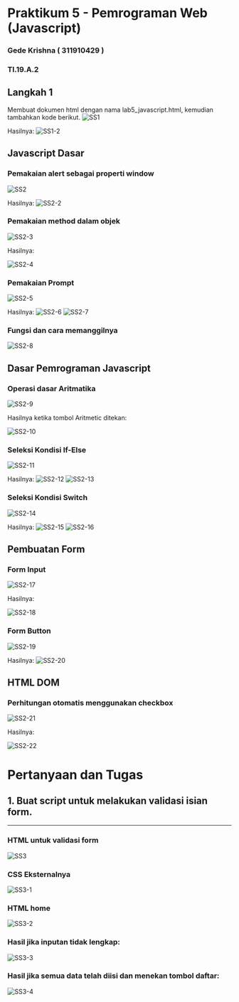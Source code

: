 # Praktikum 5 - Pemrograman Web (Javascript)

### Gede Krishna ( 311910429 )

### TI.19.A.2

## Langkah 1
Membuat dokumen html dengan nama lab5_javascript.html, kemudian tambahkan kode berikut.
![SS1](https://user-images.githubusercontent.com/56240078/115953644-f1d40680-a516-11eb-92a7-ac779dc601ed.jpg)

Hasilnya:
![SS1-2](https://user-images.githubusercontent.com/56240078/115953645-f39dca00-a516-11eb-9731-8284fe21549e.jpg)


## Javascript Dasar

### Pemakaian alert sebagai properti window
![SS2](https://user-images.githubusercontent.com/56240078/115953646-f5678d80-a516-11eb-95c9-4d7a72facfc9.jpg)

Hasilnya:
![SS2-2](https://user-images.githubusercontent.com/56240078/115953647-f6002400-a516-11eb-8b45-e46f642a652a.jpg)

### Pemakaian method dalam objek
![SS2-3](https://user-images.githubusercontent.com/56240078/115953648-f698ba80-a516-11eb-98b5-f32e8d732de7.jpg)

Hasilnya:

![SS2-4](https://user-images.githubusercontent.com/56240078/115953650-f7315100-a516-11eb-9fbf-f2c6932dd440.jpg)

### Pemakaian Prompt
![SS2-5](https://user-images.githubusercontent.com/56240078/115953651-f7c9e780-a516-11eb-9e21-cec377ccbd0d.jpg)

Hasilnya:
![SS2-6](https://user-images.githubusercontent.com/56240078/115953652-f8fb1480-a516-11eb-96a2-629f6befc16d.jpg)
![SS2-7](https://user-images.githubusercontent.com/56240078/115953653-f993ab00-a516-11eb-9188-52711d9c0a5e.jpg)

### Fungsi dan cara memanggilnya
![SS2-8](https://user-images.githubusercontent.com/56240078/115953654-fa2c4180-a516-11eb-920c-a68943cf7d73.jpg)

## Dasar Pemrograman Javascript

### Operasi dasar Aritmatika
![SS2-9](https://user-images.githubusercontent.com/56240078/115953655-fb5d6e80-a516-11eb-865c-3a5645b2230b.jpg)

Hasilnya ketika tombol Aritmetic ditekan:

![SS2-10](https://user-images.githubusercontent.com/56240078/115953656-fbf60500-a516-11eb-861e-3e88137b2769.jpg)

### Seleksi Kondisi If-Else
![SS2-11](https://user-images.githubusercontent.com/56240078/115953657-fc8e9b80-a516-11eb-9e97-7fc251e0015d.jpg)

Hasilnya:
![SS2-12](https://user-images.githubusercontent.com/56240078/115953658-fdbfc880-a516-11eb-8090-6c36675f18b5.jpg)
![SS2-13](https://user-images.githubusercontent.com/56240078/115953660-fe585f00-a516-11eb-972c-7d5042db9a58.jpg)

### Seleksi Kondisi Switch
![SS2-14](https://user-images.githubusercontent.com/56240078/115953661-fef0f580-a516-11eb-9f17-e66d2c604e9a.jpg)

Hasilnya:
![SS2-15](https://user-images.githubusercontent.com/56240078/115953662-00222280-a517-11eb-890f-e2ed354a73cd.jpg)
![SS2-16](https://user-images.githubusercontent.com/56240078/115953663-00bab900-a517-11eb-83b6-b8637f6e3c21.jpg)

## Pembuatan Form

### Form Input
![SS2-17](https://user-images.githubusercontent.com/56240078/115953665-01534f80-a517-11eb-957e-e1d60fe1d8c8.jpg)

Hasilnya:

![SS2-18](https://user-images.githubusercontent.com/56240078/115953666-02847c80-a517-11eb-8c38-b3220c629d6a.jpg)

### Form Button
![SS2-19](https://user-images.githubusercontent.com/56240078/115953667-031d1300-a517-11eb-80c1-ba136f1227fc.jpg)

Hasilnya:
![SS2-20](https://user-images.githubusercontent.com/56240078/115953668-04e6d680-a517-11eb-9850-e60e30f70181.jpg)

## HTML DOM

### Perhitungan otomatis menggunakan checkbox
![SS2-21](https://user-images.githubusercontent.com/56240078/115953669-057f6d00-a517-11eb-97fa-1cd1cfa26aef.jpg)

Hasilnya:

![SS2-22](https://user-images.githubusercontent.com/56240078/115953671-07493080-a517-11eb-8faf-098552b5dbdb.jpg)

# Pertanyaan dan Tugas
## 1. Buat script untuk melakukan validasi isian form.
---

### HTML untuk validasi form
![SS3](https://user-images.githubusercontent.com/56240078/115996328-0abce480-a609-11eb-8b37-23414e429864.jpg)

### CSS Eksternalnya
![SS3-1](https://user-images.githubusercontent.com/56240078/115996332-0d1f3e80-a609-11eb-99d4-3f24fe391b6d.jpg)

### HTML home 
![SS3-2](https://user-images.githubusercontent.com/56240078/115996334-0e506b80-a609-11eb-802b-70af609c9ace.jpg)

### Hasil jika inputan tidak lengkap:
![SS3-3](https://user-images.githubusercontent.com/56240078/115996336-0f819880-a609-11eb-9c7c-826ca7153211.jpg)

### Hasil jika semua data telah diisi dan menekan tombol daftar:
![SS3-4](https://user-images.githubusercontent.com/56240078/115996338-101a2f00-a609-11eb-80e9-de49baad68be.jpg)
